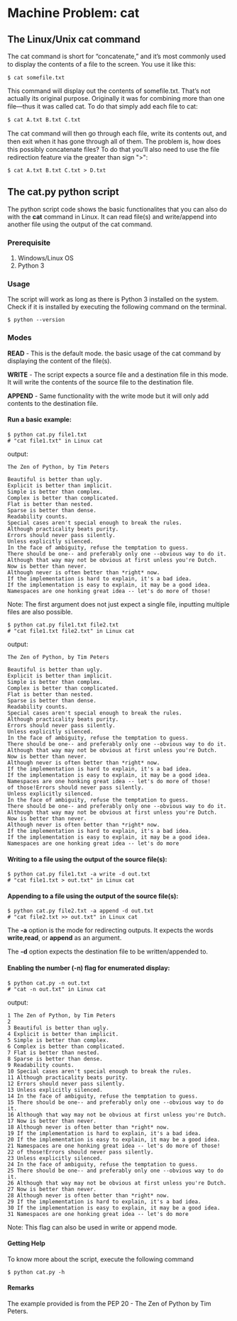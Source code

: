 # Machine Problem: cat

## The Linux/Unix cat command

The cat command is short for “concatenate,” and it’s most commonly used to display the contents of a ﬁle to the screen. You use it like this:

```
$ cat somefile.txt
```

This command will display out the contents of somefile.txt. That’s not actually its original purpose. Originally it was for combining more than one ﬁle—thus it was called cat. To do that simply add each ﬁle to cat:

```
$ cat A.txt B.txt C.txt
```

The cat command will then go through each ﬁle, write its contents out, and then exit when it has gone through all of them. The problem is, how does this possibly concatenate ﬁles? To do that you’ll also need to use the ﬁle redirection feature via the greater than sign ">":

```
$ cat A.txt B.txt C.txt > D.txt
```
## The cat.py python script

The python script code shows the basic functionalites that you can also do with the **cat** command in Linux. It can read file(s) and write/append into another file using the output of the cat command.

### Prerequisite
1. Windows/Linux OS
2. Python 3

### Usage
The script will work as long as there is Python 3 installed on the system.
Check if it is installed by executing the following command on the terminal.
```
$ python --version
```

### Modes

**READ** - This is the default mode. the basic usage of the cat command by displaying the content of the file(s).

**WRITE** - The script expects a source file and a destination file in this mode. It will write the contents of the source file to the destination file.

**APPEND** - Same functionality with the write mode but it will only add contents to the destination file.

#### Run a basic example:
```
$ python cat.py file1.txt
# "cat file1.txt" in Linux cat
```
output:
```
The Zen of Python, by Tim Peters

Beautiful is better than ugly.
Explicit is better than implicit.
Simple is better than complex.
Complex is better than complicated.
Flat is better than nested.
Sparse is better than dense.
Readability counts.
Special cases aren't special enough to break the rules.
Although practicality beats purity.
Errors should never pass silently.
Unless explicitly silenced.
In the face of ambiguity, refuse the temptation to guess.
There should be one-- and preferably only one --obvious way to do it.
Although that way may not be obvious at first unless you're Dutch.
Now is better than never.
Although never is often better than *right* now.
If the implementation is hard to explain, it's a bad idea.
If the implementation is easy to explain, it may be a good idea.
Namespaces are one honking great idea -- let's do more of those!
```
Note: The first argument does not just expect a single file, inputting multiple files are also possible.
```
$ python cat.py file1.txt file2.txt 
# "cat file1.txt file2.txt" in Linux cat 
```
output:
```
The Zen of Python, by Tim Peters

Beautiful is better than ugly.
Explicit is better than implicit.
Simple is better than complex.
Complex is better than complicated.
Flat is better than nested.
Sparse is better than dense.
Readability counts.
Special cases aren't special enough to break the rules.
Although practicality beats purity.
Errors should never pass silently.
Unless explicitly silenced.
In the face of ambiguity, refuse the temptation to guess.
There should be one-- and preferably only one --obvious way to do it.
Although that way may not be obvious at first unless you're Dutch.
Now is better than never.
Although never is often better than *right* now.
If the implementation is hard to explain, it's a bad idea.
If the implementation is easy to explain, it may be a good idea.
Namespaces are one honking great idea -- let's do more of those!
of those!Errors should never pass silently.
Unless explicitly silenced.
In the face of ambiguity, refuse the temptation to guess.
There should be one-- and preferably only one --obvious way to do it.
Although that way may not be obvious at first unless you're Dutch.
Now is better than never.
Although never is often better than *right* now.
If the implementation is hard to explain, it's a bad idea.
If the implementation is easy to explain, it may be a good idea.
Namespaces are one honking great idea -- let's do more
```

#### Writing to a file using the output of the source file(s):
```
$ python cat.py file1.txt -a write -d out.txt
# "cat file1.txt > out.txt" in Linux cat 
```
#### Appending to a file using the output of the source file(s):
```
$ python cat.py file2.txt -a append -d out.txt
# "cat file2.txt >> out.txt" in Linux cat
```
The **-a** option is the mode for redirecting outputs. It expects the words **write**,**read**, or **append** as an argument.

The **-d** option expects the destination file to be written/appended to.
#### Enabling the number (-n) flag for enumerated display:
```
$ python cat.py -n out.txt
# "cat -n out.txt" in Linux cat
```
output:
```
1 The Zen of Python, by Tim Peters
2
3 Beautiful is better than ugly.
4 Explicit is better than implicit.
5 Simple is better than complex.
6 Complex is better than complicated.
7 Flat is better than nested.
8 Sparse is better than dense.
9 Readability counts.
10 Special cases aren't special enough to break the rules.
11 Although practicality beats purity.
12 Errors should never pass silently.
13 Unless explicitly silenced.
14 In the face of ambiguity, refuse the temptation to guess.
15 There should be one-- and preferably only one --obvious way to do it.
16 Although that way may not be obvious at first unless you're Dutch.
17 Now is better than never.
18 Although never is often better than *right* now.
19 If the implementation is hard to explain, it's a bad idea.
20 If the implementation is easy to explain, it may be a good idea.
21 Namespaces are one honking great idea -- let's do more of those!
22 of those!Errors should never pass silently.
23 Unless explicitly silenced.
24 In the face of ambiguity, refuse the temptation to guess.
25 There should be one-- and preferably only one --obvious way to do it.
26 Although that way may not be obvious at first unless you're Dutch.
27 Now is better than never.
28 Although never is often better than *right* now.
29 If the implementation is hard to explain, it's a bad idea.
30 If the implementation is easy to explain, it may be a good idea.
31 Namespaces are one honking great idea -- let's do more
```
Note: This flag can also be used in write or append mode.

#### Getting Help
To know more about the script, execute the following command
```
$ python cat.py -h
```

#### Remarks
The example provided is from the PEP 20 - The Zen of Python by Tim Peters.






















